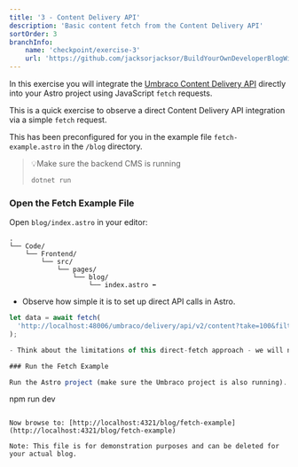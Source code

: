 ```yaml
---
title: '3 - Content Delivery API'
description: 'Basic content fetch from the Content Delivery API'
sortOrder: 3
branchInfo:
    name: 'checkpoint/exercise-3'
    url: 'https://github.com/jacksorjacksor/BuildYourOwnDeveloperBlogWithUmbraco15AndAstro/tree/checkpoint/start'
---
```


In this exercise you will integrate the [Umbraco Content Delivery API](https://docs.umbraco.com/umbraco-cms/reference/content-delivery-api) directly into your Astro project using JavaScript `fetch` requests.

This is a quick exercise to observe a direct Content Delivery API integration via a simple `fetch` request.

This has been preconfigured for you in the example file `fetch-example.astro` in the `/blog` directory.

> 💡Make sure the backend CMS is running
>
> ```powershell title=".Code/Backend/DeveloperBlog.Umbraco/"
> dotnet run
> ```

### Open the Fetch Example File

Open `blog/index.astro` in your editor:

```
.
└── Code/
    └── Frontend/
        └── src/
            └── pages/
                └── blog/
                    └── index.astro ⬅️
```


- Observe how simple it is to set up direct API calls in Astro.

```javascript wrap title=.Code/Frontend/src/pages/blog/index.astro
let data = await fetch(
  'http://localhost:48006/umbraco/delivery/api/v2/content?take=100&filter=contentType:blogArticlePage'
);

- Think about the limitations of this direct-fetch approach - we will next implement a more robust approach.

### Run the Fetch Example

Run the Astro project (make sure the Umbraco project is also running).

```
npm run dev
```

Now browse to: [http://localhost:4321/blog/fetch-example](http://localhost:4321/blog/fetch-example)

Note: This file is for demonstration purposes and can be deleted for your actual blog.
